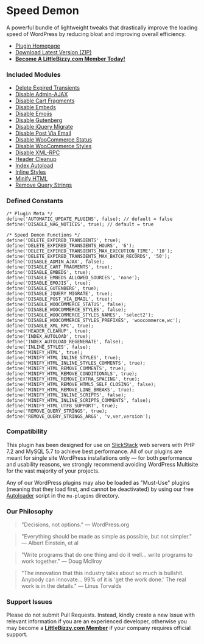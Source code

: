 # Speed Demon

A powerful bundle of lightweight tweaks that drastically improve the loading speed of WordPress by reducing bloat and improving overall efficiency.

* [Plugin Homepage](https://www.littlebizzy.com/plugins/speed-demon)
* [Download Latest Version (ZIP)](https://github.com/littlebizzy/speed-demon/archive/1.3.1.zip)
* [**Become A LittleBizzy.com Member Today!**](https://www.littlebizzy.com/members)

### Included Modules

* [Delete Expired Transients](https://github.com/littlebizzy/delete-expired-transients)
* [Disable Admin-AJAX](https://github.com/littlebizzy/disable-admin-ajax)
* [Disable Cart Fragments](https://github.com/littlebizzy/disable-cart-fragments)
* [Disable Embeds](https://github.com/littlebizzy/disable-embeds)
* [Disable Emojis](https://github.com/littlebizzy/disable-emojis)
* [Disable Gutenberg](https://github.com/littlebizzy/disable-gutenberg)
* [Disable jQuery Migrate](https://github.com/littlebizzy/disable-jquery-migrate)
* [Disable Post Via Email](https://github.com/littlebizzy/disable-post-via-email)
* [Disable WooCommerce Status](https://github.com/littlebizzy/disable-woocommerce-status)
* [Disable WooCommerce Styles](https://github.com/littlebizzy/disable-woocommerce-styles)
* [Disable XML-RPC](https://github.com/littlebizzy/disable-xml-rpc)
* [Header Cleanup](https://github.com/littlebizzy/header-cleanup)
* [Index Autoload](https://github.com/littlebizzy/index-autoload)
* [Inline Styles](https://github.com/littlebizzy/inline-styles)
* [Minify HTML](https://github.com/littlebizzy/minify-html)
* [Remove Query Strings](https://github.com/littlebizzy/remove-query-strings)

### Defined Constants

    /* Plugin Meta */
    define('AUTOMATIC_UPDATE_PLUGINS', false); // default = false
    define('DISABLE_NAG_NOTICES', true); // default = true

    /* Speed Demon Functions */
    define('DELETE_EXPIRED_TRANSIENTS', true);
    define('DELETE_EXPIRED_TRANSIENTS_HOURS', '6');
    define('DELETE_EXPIRED_TRANSIENTS_MAX_EXECUTION_TIME', '10');
    define('DELETE_EXPIRED_TRANSIENTS_MAX_BATCH_RECORDS', '50');
    define('DISABLE_ADMIN_AJAX', false);
    define('DISABLE_CART_FRAGMENTS', true);
    define('DISABLE_EMBEDS', true);
    define('DISABLE_EMBEDS_ALLOWED_SOURCES', 'none');
    define('DISABLE_EMOJIS', true);
    define('DISABLE_GUTENBERG', true);
    define('DISABLE_JQUERY_MIGRATE', true);
    define('DISABLE_POST_VIA_EMAIL', true);
    define('DISABLE_WOOCOMMERCE_STATUS', false);
    define('DISABLE_WOOCOMMERCE_STYLES', false);
    define('DISABLE_WOOCOMMERCE_STYLES_NAMES', 'select2');
    define('DISABLE_WOOCOMMERCE_STYLES_PREFIXES', 'woocommerce,wc');
    define('DISABLE_XML_RPC', true);
    define('HEADER_CLEANUP', true);
    define('INDEX_AUTOLOAD', true);
    define('INDEX_AUTOLOAD_REGENERATE', false);
    define('INLINE_STYLES', false);
    define('MINIFY_HTML', true);
    define('MINIFY_HTML_INLINE_STYLES', true);
    define('MINIFY_HTML_INLINE_STYLES_COMMENTS', true);
    define('MINIFY_HTML_REMOVE_COMMENTS', true);
    define('MINIFY_HTML_REMOVE_CONDITIONALS', true);
    define('MINIFY_HTML_REMOVE_EXTRA_SPACING', true);
    define('MINIFY_HTML_REMOVE_HTML5_SELF_CLOSING', false);
    define('MINIFY_HTML_REMOVE_LINE_BREAKS', true);
    define('MINIFY_HTML_INLINE_SCRIPTS', false);
    define('MINIFY_HTML_INLINE_SCRIPTS_COMMENTS', false);
    define('MINIFY_HTML_UTF8_SUPPORT', true);
    define('REMOVE_QUERY_STRINGS', true);
    define('REMOVE_QUERY_STRINGS_ARGS', 'v,ver,version');

### Compatibility

This plugin has been designed for use on [SlickStack](https://slickstack.io) web servers with PHP 7.2 and MySQL 5.7 to achieve best performance. All of our plugins are meant for single site WordPress installations only — for both performance and usability reasons, we strongly recommend avoiding WordPress Multisite for the vast majority of your projects.

Any of our WordPress plugins may also be loaded as "Must-Use" plugins (meaning that they load first, and cannot be deactivated) by using our free [Autoloader](https://github.com/littlebizzy/autoloader) script in the `mu-plugins` directory.

### Our Philosophy

> "Decisions, not options." — WordPress.org

> "Everything should be made as simple as possible, but not simpler." — Albert Einstein, et al

> "Write programs that do one thing and do it well... write programs to work together." — Doug McIlroy

> "The innovation that this industry talks about so much is bullshit. Anybody can innovate... 99% of it is 'get the work done.' The real work is in the details." — Linus Torvalds

### Support Issues

Please do not submit Pull Requests. Instead, kindly create a new Issue with relevant information if you are an experienced developer, otherwise you may become a [**LittleBizzy.com Member**](https://www.littlebizzy.com/members) if your company requires official support.
